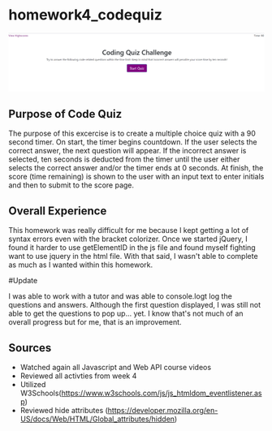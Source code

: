 # homework4_codequiz

![code quiz](./assets/codequiz.png)


## Purpose of Code Quiz

The purpose of this excercise is to create a multiple choice quiz with a 90 second timer. On start, the timer begins countdown. If the user selects the correct answer, the next question will appear. If the incorrect answer is selected, ten seconds is deducted from the timer until the user either selects the correct answer and/or the timer ends at 0 seconds. At finish, the score (time remaining) is shown to the user with an input text to enter initials and then to submit to the score page.


## Overall Experience


This homework was really difficult for me because I kept getting a lot of syntax errors even with the bracket colorizer. Once we started jQuery, I found it harder to use getElementID in the js file and found myself fighting want to use jquery in the html file. With that said, I wasn't able to complete as much as I wanted within this homework.

#Update

I was able to work with a tutor and was able to console.logt log the questions and answers. Although the first question displayed, I was still not able to get the questions to pop up... yet. I know that's not much of an overall progress but for me, that is an improvement.


## Sources

- Watched again all Javascript and Web API course videos
- Reviewed all activties from week 4
- Utilized W3Schools(https://www.w3schools.com/js/js_htmldom_eventlistener.asp)
- Reviewed hide attributes (https://developer.mozilla.org/en-US/docs/Web/HTML/Global_attributes/hidden)


